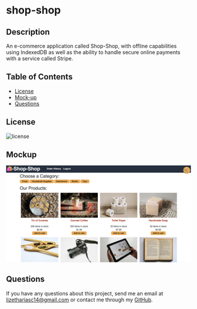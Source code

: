 # shop-shop

## Description
An e-commerce application called Shop-Shop, with offline capabilities using IndexedDB as well as the ability to handle secure online payments with a service called Stripe.

  ## Table of Contents
* [License](#license)
* [Mock-up](#mockup)
* [Questions](#questions)


## License
![license](https://img.shields.io/badge/license-MIT-brightgreen)

## Mockup
![Mockup](mockup.png)

## Questions
If you have any questions about this project, send me an email at lizethariasc14@gmail.com or contact me through my [GitHub](https://github.com/lizariasc).